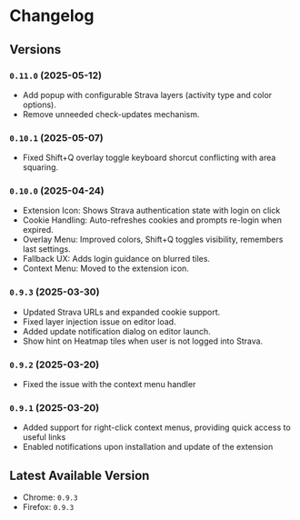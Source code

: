 # Changelog

## Versions

### `0.11.0` (2025-05-12)

- Add popup with configurable Strava layers (activity type and color options).
- Remove unneeded check-updates mechanism.

### `0.10.1` (2025-05-07)

- Fixed Shift+Q overlay toggle keyboard shorcut conflicting with area squaring.

### `0.10.0` (2025-04-24)

- Extension Icon: Shows Strava authentication state with login on click
- Cookie Handling: Auto-refreshes cookies and prompts re-login when expired.
- Overlay Menu: Improved colors, Shift+Q toggles visibility, remembers last settings.
- Fallback UX: Adds login guidance on blurred tiles.
- Context Menu: Moved to the extension icon.

### `0.9.3` (2025-03-30)

- Updated Strava URLs and expanded cookie support.
- Fixed layer injection issue on editor load.
- Added update notification dialog on editor launch.
- Show hint on Heatmap tiles when user is not logged into Strava.

### `0.9.2` (2025-03-20)

- Fixed the issue with the context menu handler

### `0.9.1` (2025-03-20)

- Added support for right-click context menus, providing quick access to useful links
- Enabled notifications upon installation and update of the extension

## Latest Available Version

- Chrome: `0.9.3`
- Firefox: `0.9.3`

